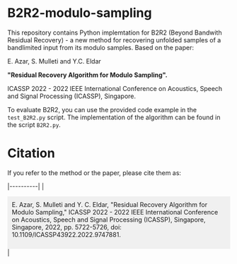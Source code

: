 # B2R2-modulo-sampling
This repository contains Python implemtation for B2R2 (Beyond Bandwith Residual Recovery) -  a new method for recovering unfolded samples of a bandlimited input from its modulo samples. Based on the paper:

E. Azar, S. Mulleti and Y.C. Eldar

**"Residual Recovery Algorithm for Modulo Sampling".**

ICASSP 2022 - 2022 IEEE International Conference on Acoustics, Speech and Signal Processing (ICASSP), Singapore.

To evaluate B2R2, you can use the provided code example in the `test_B2R2.py` script. The implementation of the algorithm can be found in the script `B2R2.py`.


# Citation

If you refer to the method or the paper, please cite them as:

|----------|
| <div style="background-color: #f0f0f0; padding: 10px;">
  E. Azar, S. Mulleti and Y. C. Eldar, "Residual Recovery Algorithm for Modulo Sampling," ICASSP 2022 - 2022 IEEE International Conference on Acoustics, Speech and Signal Processing (ICASSP), Singapore, Singapore, 2022, pp. 5722-5726, doi: 10.1109/ICASSP43922.2022.9747881.
</div> |
